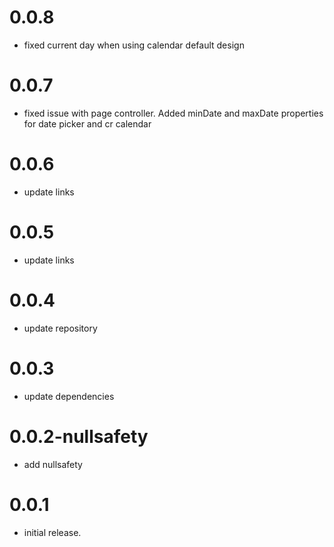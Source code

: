 # 0.0.8

- fixed current day when using calendar default design

# 0.0.7

- fixed issue with page controller. Added minDate and maxDate properties for date picker and cr calendar

# 0.0.6

- update links

# 0.0.5

- update links

# 0.0.4

- update repository

# 0.0.3

- update dependencies

# 0.0.2-nullsafety

- add nullsafety

# 0.0.1

- initial release.












